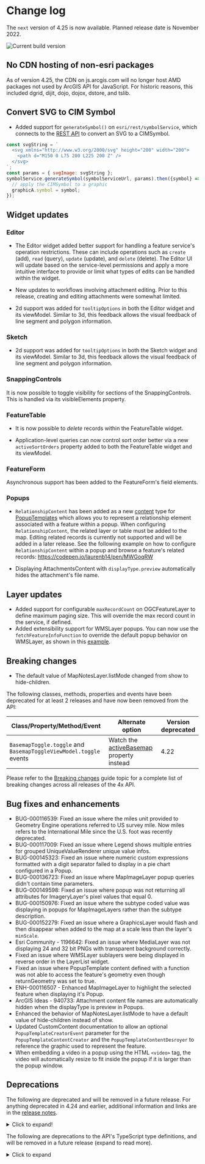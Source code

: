 # Change log

The `next` version of 4.25 is now available.  Planned release date is November 2022.

![Current build version](https://img.shields.io/npm/v/arcgis-js-api/next?label=Current%20build)

## No CDN hosting of non-esri packages

As of version 4.25, the CDN on js.arcgis.com will no longer host AMD packages not used by ArcGIS API for JavaScript. For historic reasons, this included dgrid, dijit, dojo, dojox, dstore, and tslib.

## Convert SVG to CIM Symbol

- Added support for `generateSymbol()` on `esri/rest/symbolService`, which connects to the [REST API](https://developers.arcgis.com/rest/services-reference/enterprise/generate-symbol.htm) to convert an SVG to a CIMSymbol.

```js
const svgString = `
  <svg xmlns="http://www.w3.org/2000/svg" height="200" width="200">
    <path d="M150 0 L75 200 L225 200 Z" />
  </svg>
`;
const params = { svgImage: svgString };
symbolService.generateSymbol(symbolServiceUrl, params).then({symbol} => {
  // apply the CIMSymbol to a graphic
  graphicA.symbol = symbol;
});
```

## Widget updates

### Editor

- The Editor widget added better support for handling a feature service's operation restrictions. These can include operations such as `create` (add), `read` (query), `update` (update), and `delete` (delete). The Editor UI will update based on the service-level permissions and apply a more intuitive interface to provide or limit what types of edits can be handled within the widget.

- New updates to workflows involving attachment editing. Prior to this release, creating and editing attachments were somewhat limited.

- 2d support was added for `tooltipOptions` in both the Editor widget and its viewModel. Similar to 3d, this feedback allows the visual feedback of line segment and polygon information.

### Sketch

- 2d support was added for `tooltipOptions` in both the Sketch widget and its viewModel. Similar to 3d, this feedback allows the visual feedback of line segment and polygon information. 


### SnappingControls

It is now possible to toggle visibility for sections of the SnappingControls. This is handled via its visibleElements property.

### FeatureTable


- It is now possible to _delete_ records within the FeatureTable widget. 

- Application-level queries can now control sort order better via a new `activeSortOrders` property added to both the FeatureTable widget and its viewModel.


### FeatureForm

Asynchronous support has been added to the FeatureForm's field elements. 

### Popups

- `RelationshipContent` has been added as a new [content](https://developers.arcgis.com/javascript/latest/api-reference/esri-popup-content.html) type for [PopupTemplates](https://developers.arcgis.com/javascript/latest/api-reference/esri-PopupTemplate.html) which allows you to represent a relationship element associated with a feature within a popup. When configuring `RelationshipContent`, the related layer or table must be added to the map. Editing related records is currently not supported and will be added in a later release. See the following example on how to configure `RelationshipContent` within a popup and browse a feature's related records: https://codepen.io/laurenb14/pen/MWGoqRW

- Displaying AttachmentsContent with `displayType.preview` automatically hides the attachment's file name.

## Layer updates

- Added support for configurable `maxRecordCount` on OGCFeatureLayer to define maximum paging size. This will override the max record count in the service, if defined.
- Added extensibility support for WMSLayer popups. You can now use the `fetchFeatureInfoFunction` to override the default popup behavior on WMSLayer, as shown in this [example](https://codepen.io/annefitz/pen/abGbVyv).

## Breaking changes

- The default value of MapNotesLayer.listMode changed from show to hide-children.

The following classes, methods, properties and events have been deprecated for at least 2 releases and have now been removed from the API:

| Class/Property/Method/Event | Alternate option | Version deprecated |
|----------|-------------|--------------------|
| `BasemapToggle.toggle` and `BasemapToggleViewModel.toggle` events | Watch the [activeBasemap](https://developers.arcgis.com/javascript/latest/api-reference/esri-widgets-BasemapToggle.html#activeBasemap) property instead | 4.22 |

Please refer to the [Breaking changes](https://developers.arcgis.com/javascript/latest/breaking-changes/) guide topic for a complete list of breaking changes across all releases of the 4x API.

## Bug fixes and enhancements

- BUG-000116539: Fixed an issue where the miles unit provided to Geometry Engine operations referred to US survey mile. Now miles refers to the International Mile since the U.S. foot was recently deprecated.
- BUG-000117009: Fixed an issue where Legend shows multiple entries for grouped UniqueValueRenderer unique value infos.
- BUG-000145323: Fixed an issue where numeric custom expressions formatted with a digit separator failed to display in a pie chart configured in a Popup.
- BUG-000136723: Fixed an issue where MapImageLayer popup queries didn't contain time parameters.
- BUG-000149598: Fixed an issue where popup was not returning all attributes for ImageryLayer's pixel values that equal 0.
- BUG-000150976: Fixed an issue where the subtype coded value was displaying in popups for MapImageLayers rather than the subtype description.
- BUG-000152279: Fixed an issue where a GraphicsLayer would flash and then disappear when added to the map at a scale less than the layer's `minScale`.
- Esri Community - 1196642: Fixed an issue where MediaLayer was not displaying 24 and 32 bit PNGs with transparent background correctly.
- Fixed an issue where WMSLayer sublayers were being displayed in reverse order in the LayerList widget.
- Fixed an issue where PopupTemplate content defined with a function was not able to access the feature's geometry even though returnGeometry was set to true.
- ENH-000116507 - Enhanced MapImageLayer to highlight the selected feature when displaying it's Popup.
- ArcGIS Ideas - 940733: Attachment content file names are automatically hidden when the displayType is preview in Popups.
- Enhanced the behavior of MapNotesLayer.listMode to have a default value of hide-children instead of show.
- Updated CustomContent documentation to allow an optional `PopupTemplateCreatorEvent` parameter for the `PopupTemplateContentCreator` and the `PopupTemplateContentDesroyer` to reference the graphic used to represent the feature.
- When embedding a video in a popup using the HTML `<video>` tag, the video will automatically resize to fit inside the popup if it is larger than the popup window.

## Deprecations

The following are deprecated and will be removed in a future release. For anything deprecated in 4.24 and earlier, additional information and links are in the [release notes](https://developers.arcgis.com/javascript/latest/release-notes/#deprecated-classes-properties-methods-events).

<details>
  <summary>Click to expand!</summary>  

* Compatibility with implementations that don't support [async/await](https://developer.mozilla.org/en-US/docs/Learn/JavaScript/Asynchronous/Promises#async_and_await) at runtime, within AMD modules, is deprecated since version 4.25. For example, Angular applications using [esri-loader](https://github.com/Esri/esri-loader) will need to migrate from AMD modules to using [@arcgis/core ES modules](https://developers.arcgis.com/javascript/latest/es-modules/).
* BasemapToggle.toggle deprecated since version 4.22. Watch the activeBasemap property instead.
* CreateWorkflow deprecated since version 4.23. Use CreateFeaturesWorkflow instead.
* CreateWorkflowData.edits deprecated since 4.23. Use CreateFeaturesWorkflow.pendingFeatures to access edits made to the workflow data.
* CreateWorkflowData deprecated since version 4.23. Use CreateFeaturesWorkflowData instead.
* CSVLayerView.effect deprecated since version 4.22. Use featureEffect instead.
* Directions.routeServiceUrl deprecated since version 4.24. Use url from layer instead.
* Directions.routeSymbol deprecated since version 4.24. Use directionLines from layer instead.
* Directions.stopSymbols deprecated since version 4.24. Use RouteStopSymbols from layer instead.
* DirectionsViewModel.highlightSegment deprecated since version 4.24. Use highlight instead.
* DirectionsViewModel.routeServiceUrl deprecated since version 4.24. Use url from layer instead.
* DirectionsViewModel.routeSymbol deprecated since version 4.24. Use directionLines from layer instead.
* DirectionsViewModel.stops deprecated since version 4.24. Use stops from layer instead.
* DirectionsViewModel.stopSymbols deprecated since version 4.24. Use RouteStopSymbols from layer instead.
* Editor.startCreateWorkflowAtFeatureCreation deprecated since version 4.23. Instead use startCreateFeaturesWorkflowAtFeatureCreation
* Editor.startCreateWorkflowAtFeatureEdit deprecated since 4.23
* Editor.startCreateWorkflowAtFeatureTypeSelection deprecated since version 4.23. Instead use startCreateFeaturesWorkflowAtFeatureTypeSelection instead.
* Editor.useDeprecatedCreateWorkflow deprecated since version 4.23. Although new at 4.23, this property was introduced to help migrate from the legacy CreateWorkflow to the updated CreateFeaturesWorkflow. Once CreateWorkflow is fully removed, this property will no longer be necessary.
* EditorViewModel.startCreateWorkflowAtFeatureCreation deprecated since version 4.23. Instead use startCreateFeaturesWorkflowAtFeatureCreation.
* EditorViewModel.startCreateWorkflowAtFeatureEdit deprecated since 4.23
* EditorViewModel.startCreateWorkflowAtFeatureTypeSelection deprecated since version 4.23. Instead use startCreateFeaturesWorkflowAtFeatureTypeSelection.
* Effect.Effect deprecated since version 4.21. Use Effect instead.
* EventAttachedCallback.EventAttachedCallback deprecated since version 4.24. Use reactiveUtils.ReactiveListenerChangeCallback() instead.
* FeatureEffect deprecated since version 4.22. Use esri/layers/support/FeatureEffect instead.
* FeatureFilter deprecated since version 4.22. Use FeatureFilter instead.
* FeatureLayerView.effect deprecated since version 4.22. Use featureEffect instead.
* FeatureTable.fieldConfigs deprecated since version 4.24. Use FieldColumnTemplate via the FeatureTable's tableTemplate.
* FeatureTableViewModel.fieldConfigs deprecated since version 4.24. Use FieldColumnTemplate via the FeatureTable's tableTemplate.
* FieldColumn.config deprecated since version 4.24. Use FieldColumnTemplate via the FeatureTable's tableTemplate.
* FieldColumnConfig deprecated since version 4.24. Use FieldColumnTemplate via the FeatureTable's tableTemplate.
* FieldGroupConfig.visibilityExpression deprecated since version 4.23. Set fields via the GroupElement.visibilityExpression
* FieldGroupConfig deprecated since version 4.23. Set field groupings via the GroupElement.
* GeoJSONLayerView.effect deprecated since version 4.22. Use featureEffect instead.
* HeatmapRenderer.blurRadius is deprecated since version 4.24. Use radius instead.
* HeatmapRenderer.maxPixelIntensity is deprecated since version 4.24. Use maxDensity instead.
* HeatmapRenderer.minPixelIntensity is deprecated since version 4.24. Use minDensity instead.
* ImageParameters deprecated since version 4.24. Use ImageParameters instead.
* InputFieldGroup.visibilityExpression deprecated Since 4.23. Use groupElement.visibilityExpression
* LabelClass.labelExpressionInfo.value deprecated since version 4.5. Use expression instead.
* Lighting deprecated since version 4.24. Use SunLighting instead.
* OGCFeatureLayerView.effect deprecated since version 4.22. Use featureEffect instead.
* PausableWatchHandle.PausableWatchHandle deprecated since version 4.24.
* PrintViewModel.scaleEnabled deprecated since version 4.22. Instead, use TemplateOptions if using the Print widget, or PrintTemplate if calling print() directly.
* PromisedWatchHandle.PromisedWatchHandle deprecated since version 4.24. Use Promise instead.
* promiseUtils.create deprecated since version 4.24. Use Promise instead.
* SearchViewModel.defaultSymbol deprecated since version 4.22. Use defaultSymbols instead.
* SlicePlane deprecated This module was moved in 4.23. Use SlicePlane instead.
* StreamLayerView.effect deprecated since version 4.22. Use featureEffect instead.
* watchUtils.init deprecated since 4.24. Use reactiveUtils.watch() instead.
* watchUtils.on deprecated since 4.24. Use reactiveUtils.on() instead.
* watchUtils.once deprecated since 4.24. Use reactiveUtils.once() instead.
* watchUtils.pausable deprecated Since 4.24.
* watchUtils.watch deprecated since 4.24. Use reactiveUtils.watch() instead.
* watchUtils.when deprecated since 4.24. Use reactiveUtils.when() instead.
* watchUtils.whenDefined deprecated since 4.24. Use reactiveUtils.when() instead.
* watchUtils.whenDefinedOnce deprecated since 4.24. Use reactiveUtils.whenOnce() instead.
* watchUtils.whenEqual deprecated since 4.24. Use reactiveUtils.when() instead
* watchUtils.whenEqualOnce deprecated since 4.24. Use reactiveUtils.whenOnce() instead.
* watchUtils.whenFalse deprecated since 4.24. Use reactiveUtils.when() instead.
* watchUtils.whenFalseOnce deprecated since 4.24. Use reactiveUtils.whenOnce() instead.
* watchUtils.whenNot deprecated since 4.24. Use reactiveUtils.when() instead.
* watchUtils.whenNotOnce deprecated since 4.24. Use reactiveUtils.whenOnce() instead.
* watchUtils.whenOnce deprecated since 4.24. Use reactiveUtils.whenOnce() instead.
* watchUtils.whenTrue deprecated since 4.24. Use reactiveUtils.when() instead.
* watchUtils.whenTrueOnce deprecated since 4.24. Use reactiveUtils.whenOnce() instead.
* watchUtils.whenUndefined deprecated since 4.24. Use reactiveUtils.when() instead.
* watchUtils.whenUndefinedOnce deprecated since 4.24. Use reactiveUtils.whenOnce() instead.
* watchUtils deprecated since version 4.24. Use reactiveUtils instead.
* WFSLayerView.effect deprecated since version 4.22. Use featureEffect instead.

</details>

The following are deprecations to the API's TypeScript type definitions, and will be removed in a future release (expand to read more). 

<details>
<summary>Click to expand</summary>

* `IPromise` deprecated since version 4.25. Use native `Promise` instead.
* Instances of `*Constructor` deprecated since 4.25. Update usage of `__esri.ModuleConstructor` to `typeof __esri.Module`, or `import` the module from typings and change the type assignment to `typeof Module`.

</details>
